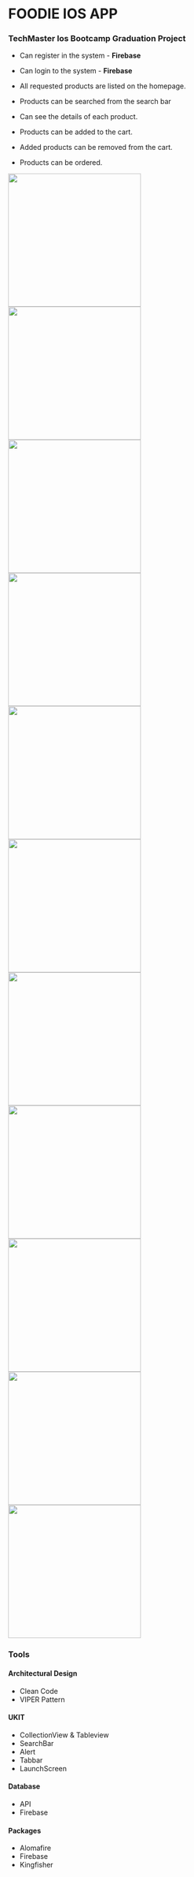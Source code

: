 
 <h1 align="left"> FOODIE IOS APP<img height="40" </h1>
 
 <h3 align="left">TechMaster Ios Bootcamp Graduation Project</h3>
 
 
- Can register in the system - **Firebase**

- Can login to the system - **Firebase**

- All requested products are listed on the homepage.

- Products can be searched from the search bar

- Can see the details of each product.

- Products can be added to the cart.

- Added products can be removed from the cart.

- Products can be ordered.

<div id="header" align="left">
  <img src="https://www.linkpicture.com/q/1_606.png" width="270"/>
  <img src="https://www.linkpicture.com/q/2_379.png" width="270"/>
  <img src="https://www.linkpicture.com/q/3_451.png" width="270"/>
  <img src="https://www.linkpicture.com/q/4_185.png" width="270"/>
  <img src="https://www.linkpicture.com/q/5_161.png" width="270"/>
  <img src="https://www.linkpicture.com/q/6_142.png" width="270"/>
  <img src="https://www.linkpicture.com/q/7_96.png" width="270"/>
  <img src="https://www.linkpicture.com/q/8_78.png" width="270"/>
  <img src="https://www.linkpicture.com/q/9_73.png" width="270"/>
  <img src="https://www.linkpicture.com/q/10_66.png" width="270"/>
  <img src="https://www.linkpicture.com/q/11_71.png" width="270"/>
</div>
<h3 align="left">Tools</h3>

<h4 align="left">Architectural Design</h4>

* Clean Code
* VIPER Pattern

<h4 align="left">UKIT</h4>

* CollectionView & Tableview
* SearchBar
* Alert
* Tabbar
* LaunchScreen

<h4 align="left">Database</h4>

* API 
* Firebase

<h4 align="left">Packages</h4>

*  Alomafire
*  Firebase
*  Kingfisher


